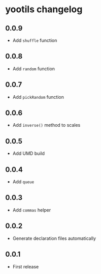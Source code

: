 # yootils changelog

## 0.0.9

* Add `shuffle` function

## 0.0.8

* Add `random` function

## 0.0.7

* Add `pickRandom` function

## 0.0.6

* Add `inverse()` method to scales

## 0.0.5

* Add UMD build

## 0.0.4

* Add `queue`

## 0.0.3

* Add `commas` helper

## 0.0.2

* Generate declaration files automatically

## 0.0.1

* First release